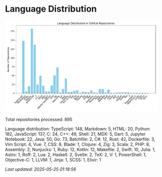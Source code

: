 # Language Distribution

![Language Distribution Chart](language_distribution_bar_chart.png)

Total repositories processed: 895

Language distribution:
TypeScript: 148, Markdown: 5, HTML: 20, Python: 182, JavaScript: 137, C: 24, C++: 49, Shell: 21, MDX: 5, Dart: 5, Jupyter Notebook: 22, Java: 50, Go: 73, Batchfile: 2, C#: 12, Rust: 42, Dockerfile: 3, Vim Script: 4, Vue: 7, CSS: 8, Blade: 1, Clojure: 4, Zig: 3, Scala: 2, PHP: 8, Assembly: 2, Nunjucks: 1, Ruby: 12, Kotlin: 12, Makefile: 2, Swift: 10, Julia: 1, Astro: 1, Roff: 2, Lua: 2, Haskell: 2, Svelte: 2, TeX: 2, V: 1, PowerShell: 1, Objective-C: 1, LLVM: 1, Jinja: 1, SCSS: 1, Elixir: 1


_Last updated: 2025-05-25 01:18:56_
